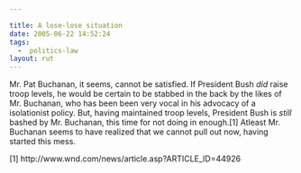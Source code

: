 ```yaml
---

title: A lose-lose situation
date: 2005-06-22 14:52:24
tags:
  -  politics-law
layout: rut
---
```


<p>Mr. Pat Buchanan, it seems, cannot be satisfied.  If President Bush <em>did</em> raise troop levels, he would be certain to be stabbed in the back by the likes of Mr. Buchanan, who has been been very vocal in his advocacy of a isolationist policy.  But, having maintained troop levels, President Bush is <em>still</em> bashed by Mr. Buchanan, this time for not doing in enough.[1]  Atleast Mr. Buchanan seems to have realized that we cannot pull out now, having started this mess.</p>  [1] http://www.wnd.com/news/article.asp?ARTICLE_ID=44926

